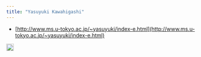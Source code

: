 ```yaml
---
title: "Yasuyuki Kawahigashi"
---
```


- [http://www.ms.u-tokyo.ac.jp/~yasuyuki/index-e.html](http://www.ms.u-tokyo.ac.jp/~yasuyuki/index-e.html)
<img src='https://scrapbox.io/api/pages/nishio-en/en/icon' alt='en.icon' height="19.5"/>
